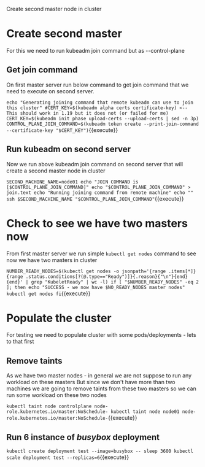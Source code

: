 Create second master node in cluster 

# Create second master 

For this we need to run kubeadm join command but as --control-plane 

## Get join command 

On first master server run below command to get join command that we need to execute on second server.

`
echo "Generating joining command that remote kubeadm can use to join this cluster"
#CERT_KEY=$(kubeadm alpha certs certificate-key) <-- This should work in 1.19 but it does not (or failed for me)
CERT_KEY=$(kubeadm init phase upload-certs --upload-certs | sed -n 3p)
CONTROL_PLANE_JOIN_COMMAND=$(kubeadm token create --print-join-command --certificate-key "$CERT_KEY")
`{{execute}}

## Run kubeadm on second server 

Now we run above kubeadm join command on second server that will create a second master node in cluster 

`
SECOND_MACHINE_NAME=node01
echo "JOIN COMMAND is [$CONTROL_PLANE_JOIN_COMMAND]"
echo "$CONTROL_PLANE_JOIN_COMMAND" > join.text
echo "Running joining command from remote machine"
echo ""
ssh $SECOND_MACHINE_NAME "$CONTROL_PLANE_JOIN_COMMAND"
`{{execute}}

# Check to see we have two masters now 

From first master server we run simple `kubectl get nodes` command to see now we have two masters in cluster 

`
NUMBER_READY_NODES=$(kubectl get nodes -o jsonpath='{range .items[*]}{range .status.conditions[?(@.type=="Ready")]}{.reason}{"\n"}{end}{end}' | grep "KubeletReady" | wc -l)
if [ "$NUMBER_READY_NODES" -eq 2 ]; then
  echo "SUCCESS - we now have $NO_READY_NODES master nodes"
  kubectl get nodes
fi
`{{execute}}

# Populate the cluster

For testing we need to populate cluster with some pods/deployments - lets to that first

## Remove taints 

As we have two master nodes - in general we are not suppose to run any workload on these masters 
But since we don't have more than two machines we are going to remove taints from these two masters so we can run some workload on these two nodes

`
kubectl taint node controlplane node-role.kubernetes.io/master:NoSchedule-
kubectl taint node node01 node-role.kubernetes.io/master:NoSchedule-
`{{execute}}

## Run 6 instance of *busybox* deployment 

`
kubectl create deployment test --image=busybox -- sleep 3600
kubectl scale deployment test --replicas=6
`{{execute}}

